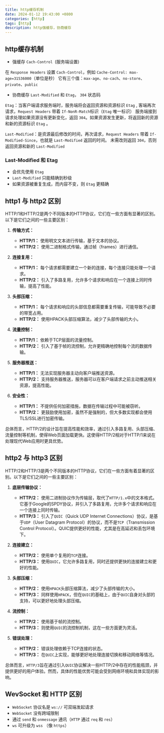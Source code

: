 ```yaml
---
title: http缓存机制
date: 2024-01-12 19:43:00 +0800
categories: [http]
tags: [http]
description: http强缓存，协商缓存
---
```


## http缓存机制
- 强缓存 `Cach-Control `(服务端设置)

在 `Response Headers` 设置 `Cach-Control`，例如 `Cache-Control: max-age=31536000`（单位是秒）
它有三个值：`max-age`、`no-cach`、`no-store`、`private`、`public`

- 协商缓存 `Last-Modified` 和 `Etag`， `304` 状态码

`Etag`：当客户端请求服务端时，服务端将会返回资源和资源标识 `Etag` , 客端再次请求，`Request Headers` 带着 `If-NonR-Match`标识（`Etag` 唯一标识） 服务端接到请求处理如果资源没有更新变化，返回 `304`。如果资源发生更新，将返回新的资源和新的资源标识 `Etag` 。

`Last-Modified`：是资源最后修改的时间，再次请求，`Request Headers` 带着 `If-Modified-Since`，也就是 `Last-Modified` 返回的时间。 未需改则返回 `304`，否则返回资源和新的 `Last-Modified` 

### Last-Modified 和 Etag
- 会优先使用 `Etag`
- `Last-Modified` 只能精确到秒级
- 如果资源被重复生成，而内容不变，则 `Etag` 更精确


## http1 与 http2 区别
HTTP/1和HTTP/2是两个不同版本的HTTP协议，它们在一些方面有显著的区别。以下是它们之间的一些主要区别：

1. **传输方式：**
   - **HTTP/1：** 使用明文文本进行传输，基于文本的协议。
   - **HTTP/2：** 使用二进制格式传输，通过帧（frames）进行通信。

2. **连接复用：**
   - **HTTP/1：** 每个请求都需要建立一个新的连接，每个连接只能处理一个请求。
   - **HTTP/2：** 引入了多路复用，允许多个请求和响应在一个连接上同时传输，提高了性能。

3. **头部压缩：**
   - **HTTP/1：** 每个请求和响应的头部信息都需要重复传输，可能导致不必要的带宽占用。
   - **HTTP/2：** 使用HPACK头部压缩算法，减少了头部传输的大小。

4. **流量控制：**
   - **HTTP/1：** 依赖于TCP层面的流量控制。
   - **HTTP/2：** 引入了基于帧的流控制，允许更精确地控制每个流的数据传输。

5. **服务器推送：**
   - **HTTP/1：** 无法实现服务器主动向客户端推送资源。
   - **HTTP/2：** 支持服务器推送，服务器可以在客户端请求之前主动推送相关资源，提高性能。

6. **安全性：**
   - **HTTP/1：** 不提供任何加密措施，数据在传输过程中可能被窃听。
   - **HTTP/2：** 更鼓励使用加密，虽然不是强制的，但大多数实现都会使用TLS/SSL进行加密传输。

总体而言，HTTP/2的设计旨在提高性能和效率，通过引入多路复用、头部压缩、流量控制等机制，使得Web页面加载更快。这使得HTTP/2相对于HTTP/1来说在处理现代Web应用时更具优势。

## http2 与 http3 区别
HTTP/2和HTTP/3是两个不同版本的HTTP协议，它们在一些方面有着显著的区别。以下是它们之间的一些主要区别：

1. **底层传输协议：**
   - **HTTP/2：** 使用二进制协议作为传输层，取代了`HTTP/1.x`中的文本格式。它基于Google的SPDY协议，并引入了多路复用，允许多个请求和响应在一个连接上同时传输。
   - **HTTP/3：** 引入了`QUIC`（Quick UDP Internet Connections）协议，是基于`UDP`（User Datagram Protocol）的协议，而不是`TCP`（Transmission Control Protocol）。QUIC提供更好的性能，尤其是在高延迟和丢包环境下。

2. **连接建立：**
   - **HTTP/2：** 使用单个复用的`TCP`连接。
   - **HTTP/3：** 使用`QUIC`，它允许多路复用，同时还提供更快的连接建立和更好的性能。

3. **头部压缩：**
   - **HTTP/2：** 使用`HPACK`头部压缩算法，减少了头部传输的大小。
   - **HTTP/3：** 同样使用`HPACK`，但在`QUIC`的基础上，由于`QUIC`自身对头部的支持，可以更好地处理头部压缩。

4. **流控制：**
   - **HTTP/2：** 使用基于帧的流控制。
   - **HTTP/3：** 则使用`QUIC`的流控制机制，这在一些方面更为灵活。

5. **错误处理：**
   - **HTTP/2：** 错误处理依赖于TCP连接的状态。
   - **HTTP/3：** 在`QUIC`上实现，能够更好地处理连接切换和移动网络等情况。

总体而言，`HTTP/3`旨在通过引入`QUIC`协议解决一些HTTP/2中存在的性能瓶颈，并提供更好的用户体验。然而，具体的性能优势可能会受到网络环境和具体实现的影响。


## WevSocket 和 HTTP 区别
- `WebSocket` 协议名是 `ws://` 可双端发起请求
- `WebSocket` 没有跨域限制
- 通过 `send` 和 `onmessage` 通讯（`HTTP` 通过 `req` 和 `res`）
- `ws` 可升级为 `wss` （像 `https`）